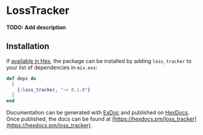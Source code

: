 # LossTracker

**TODO: Add description**

## Installation

If [available in Hex](https://hex.pm/docs/publish), the package can be installed
by adding `loss_tracker` to your list of dependencies in `mix.exs`:

```elixir
def deps do
  [
    {:loss_tracker, "~> 0.1.0"}
  ]
end
```

Documentation can be generated with [ExDoc](https://github.com/elixir-lang/ex_doc)
and published on [HexDocs](https://hexdocs.pm). Once published, the docs can
be found at [https://hexdocs.pm/loss_tracker](https://hexdocs.pm/loss_tracker).

